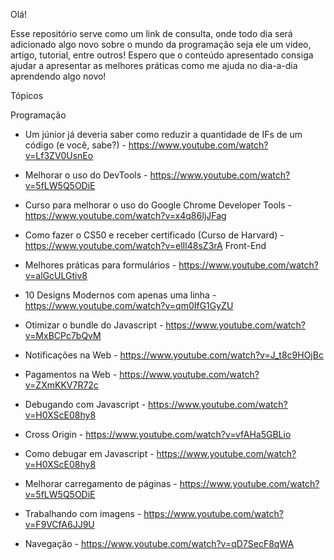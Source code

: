 Olá!

Esse repositório serve como um link de consulta, onde todo dia será adicionado algo novo sobre o mundo da programação seja ele um video, artigo, tutorial, entre outros!
Espero que o conteúdo apresentado consiga ajudar a apresentar as melhores práticas como me ajuda no dia-a-dia aprendendo algo novo!

Tópicos

Programação

 - Um júnior já deveria saber como reduzir a quantidade de IFs de um código (e você, sabe?) - https://www.youtube.com/watch?v=Lf3ZV0UsnEo
 - Melhorar o uso do DevTools - https://www.youtube.com/watch?v=5fLW5Q5ODiE
 - Curso para melhorar o uso do Google Chrome Developer Tools - https://www.youtube.com/watch?v=x4q86IjJFag
 - Como fazer o CS50 e receber certificado (Curso de Harvard) - https://www.youtube.com/watch?v=elIl48sZ3rA
Front-End

- Melhores práticas para formulários - https://www.youtube.com/watch?v=alGcULGtiv8
- 10 Designs Modernos com apenas uma linha - https://www.youtube.com/watch?v=qm0IfG1GyZU
- Otimizar o bundle do Javascript - https://www.youtube.com/watch?v=MxBCPc7bQvM
- Notificações na Web - https://www.youtube.com/watch?v=J_t8c9HOjBc
- Pagamentos na Web - https://www.youtube.com/watch?v=ZXmKKV7R72c
- Debugando com Javascript - https://www.youtube.com/watch?v=H0XScE08hy8
- Cross Origin - https://www.youtube.com/watch?v=vfAHa5GBLio
- Como debugar em Javascript - https://www.youtube.com/watch?v=H0XScE08hy8
- Melhorar carregamento de páginas - https://www.youtube.com/watch?v=5fLW5Q5ODiE
- Trabalhando com imagens - https://www.youtube.com/watch?v=F9VCfA6JJ9U
- Navegação - https://www.youtube.com/watch?v=qD7SecF8qWA
